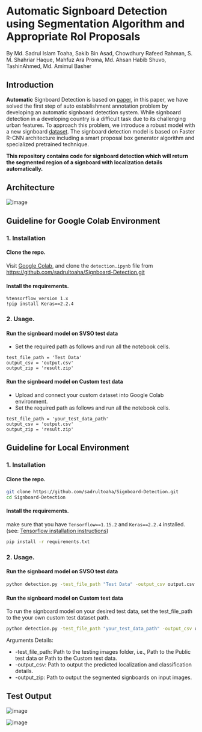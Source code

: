 # Automatic Signboard Detection using Segmentation Algorithm and Appropriate RoI Proposals
By Md. Sadrul Islam Toaha, Sakib Bin Asad, Chowdhury Rafeed Rahman, S. M. Shahriar Haque, Mahfuz Ara Proma, Md. Ahsan Habib Shuvo, TashinAhmed, Md. Amimul Basher

## Introduction
**Automatic** Signboard Detection is based on [paper](https://arxiv.org/pdf/2003.01936.pdf), in this paper, we have solved the first step of auto establishment annotation
problem by developing an automatic signboard detection system. While signboard detection in a developing country is a difficult task due to its challenging urban features. To approach this problem, we introduce a robust model with a new signboard [dataset](https://drive.google.com/drive/folders/1LQCgF3U-hPL46WLkq1dX8WJzRBSvCGga?usp=sharing). The signboard detection model is based on Faster R-CNN architecture including a smart proposal box generator algorithm and specialized pretrained technique.

**This repository contains code for signboard detection which will return the segmented region of a signboard with localization details automatically.**
## Architecture
![image](https://user-images.githubusercontent.com/16709991/100399693-eff83b00-307d-11eb-9a33-461ba104158c.png)

## Guideline for Google Colab Environment

### 1. Installation

#### Clone the repo.

Visit [Google Colab](https://colab.research.google.com), and clone the `detection.ipynb` file from https://github.com/sadrultoaha/Signboard-Detection.git

#### Install the requirements.
```
%tensorflow_version 1.x
!pip install Keras==2.2.4
```
### 2. Usage.

#### Run the signboard model on SVSO test data
* Set the required path as follows and run all the notebook cells.
```
test_file_path = 'Test Data'
output_csv = 'output.csv'
output_zip = 'result.zip'
```
#### Run the signboard model on Custom test data
* Upload and connect your custom dataset into Google Colab environment.
* Set the required path as follows and run all the notebook cells.
```
test_file_path = 'your_test_data_path'
output_csv = 'output.csv'
output_zip = 'result.zip'
```

## Guideline for Local Environment

### 1. Installation

#### Clone the repo.
```bash
git clone https://github.com/sadrultoaha/Signboard-Detection.git
cd Signboard-Detection
```
#### Install the requirements.
make sure that you have `Tensorflow==1.15.2` and `Keras==2.2.4` installed. (see: [Tensorflow installation instructions](https://www.tensorflow.org/install))
```bash
pip install -r requirements.txt
```
### 2. Usage.

#### Run the signboard model on SVSO test data
```bash
python detection.py -test_file_path "Test Data" -output_csv output.csv -output_zip result.zip
```
#### Run the signboard model on Custom test data
To run the signboard model on your desired test data, set the test_file_path to the your own custom test dataset path.
```bash
python detection.py -test_file_path "your_test_data_path" -output_csv output.csv -output_zip result.zip
```

Arguments Details:
* -test_file_path: Path to the testing images folder, i.e., Path to the Public test data or Path to the Custom test data.
* -output_csv: Path to output the predicted localization and classification details.
* -output_zip: Path to output the segmented signboards on input images.

## Test Output
![image](https://user-images.githubusercontent.com/16709991/100400796-e1ac1e00-3081-11eb-9f15-7ab4d400514d.png)

![image](https://user-images.githubusercontent.com/16709991/100403087-13c07e80-3088-11eb-821f-ad88419293d8.png)



